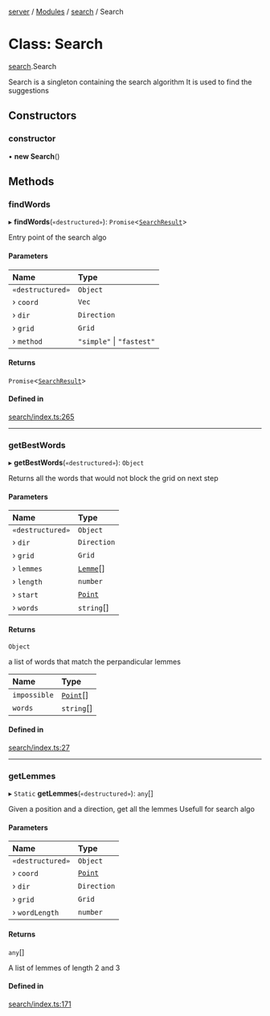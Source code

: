 [server](../README.md) / [Modules](../modules.md) / [search](../modules/search.md) / Search

# Class: Search

[search](../modules/search.md).Search

Search is a singleton containing the search algorithm
It is used to find the suggestions

## Constructors

### constructor

• **new Search**()

## Methods

### findWords

▸ **findWords**(`«destructured»`): `Promise`<[`SearchResult`](../modules/search_types.md#searchresult)\>

Entry point of the search algo

#### Parameters

| Name | Type |
| :------ | :------ |
| `«destructured»` | `Object` |
| › `coord` | `Vec` |
| › `dir` | `Direction` |
| › `grid` | `Grid` |
| › `method` | ``"simple"`` \| ``"fastest"`` |

#### Returns

`Promise`<[`SearchResult`](../modules/search_types.md#searchresult)\>

#### Defined in

[search/index.ts:265](https://github.com/Leo-Nicolle/mots-fleches/blob/cc7533b/server/lib/search/index.ts#L265)

___

### getBestWords

▸ **getBestWords**(`«destructured»`): `Object`

Returns all the words that would not block the grid on next step

#### Parameters

| Name | Type |
| :------ | :------ |
| `«destructured»` | `Object` |
| › `dir` | `Direction` |
| › `grid` | `Grid` |
| › `lemmes` | [`Lemme`](../modules/search_types.md#lemme)[] |
| › `length` | `number` |
| › `start` | [`Point`](../interfaces/search_types.Point.md) |
| › `words` | `string`[] |

#### Returns

`Object`

a list of words that match the perpandicular lemmes

| Name | Type |
| :------ | :------ |
| `impossible` | [`Point`](../interfaces/search_types.Point.md)[] |
| `words` | `string`[] |

#### Defined in

[search/index.ts:27](https://github.com/Leo-Nicolle/mots-fleches/blob/cc7533b/server/lib/search/index.ts#L27)

___

### getLemmes

▸ `Static` **getLemmes**(`«destructured»`): `any`[]

Given a position and a direction, get all the lemmes
Usefull for search algo

#### Parameters

| Name | Type |
| :------ | :------ |
| `«destructured»` | `Object` |
| › `coord` | [`Point`](../interfaces/search_types.Point.md) |
| › `dir` | `Direction` |
| › `grid` | `Grid` |
| › `wordLength` | `number` |

#### Returns

`any`[]

A list of lemmes of length 2 and 3

#### Defined in

[search/index.ts:171](https://github.com/Leo-Nicolle/mots-fleches/blob/cc7533b/server/lib/search/index.ts#L171)
